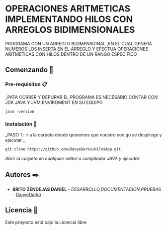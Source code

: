# OPERACIONES ARITMETICAS IMPLEMENTANDO HILOS CON ARREGLOS BIDIMENSIONALES

PROGRAMA CON UN ARREGLO BIDIMENSIONAL ,EN EL CUAL GENERA NUMEROS LOS INSERTA EN EL ARREGLO Y EFECTUA 
OPERACIONES ARITMETICAS CON HILOS DENTRO DE UN RANGO ESPECIFICO 

## Comenzando 🚀

### Pre-requisitos 📋

_PATA CORRER Y DEPURAR EL PROGRAMA ES NECESARIO CONTAR CON JDK JAVA Y JVM ENVIROMENT EN SU EQUIPO

```
java -version
```

### Instalación 🔧

_PASO 1 : ir a la carpeta donde queremos que nuestro codigo se despliege y ejecutar _

```
git clone https://github.com/DanyeDarko/HilosApp.git
```

_Abrir la carpeta en cualquier editor o compilador JAVA y ejecutar_


## Autores ✒️

* **BRITO ZENDEJAS DANIEL** - *DESARROLLO,DOCUMENTACION,PRUEBAS* - [DanyeDarko](https://github.com/DanyeDarko)

## Licencia 📄

Este proyecto está bajo la Licencia libre 


